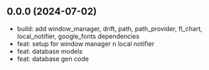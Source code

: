 ## 0.0.0 (2024-07-02)

* build: add window_manager, drift, path, path_provider, fl_chart, local_notifier, google_fonts dependencies
* feat: setup for window manager n local notifier
* feat: database models
* feat: database gen code
